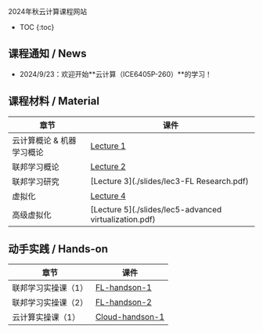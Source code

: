 2024年秋云计算课程网站

* TOC
{:toc}

## 课程通知 / News
- 2024/9/23：欢迎开始**云计算（ICE6405P-260）**的学习！

## 课程材料 / Material

| 章节            | 课件                                                         |
| --------------- | ------------------------------------------------------------ |
| 云计算概论 & 机器学习概论 | [Lecture 1](./slides/lec1-intro.pdf) |
| 联邦学习概论 | [Lecture 2](./slides/lec2-FL.pdf) |
| 联邦学习研究 | [Lecture 3](./slides/lec3-FL Research.pdf) |
| 虚拟化 | [Lecture 4](./slides/lec4-virtualization.pdf) |
| 高级虚拟化 | [Lecture 5](./slides/lec5-advanced virtualization.pdf) |

## 动手实践 / Hands-on

| 章节            | 课件                                                         |
| --------------- | ------------------------------------------------------------ |
| 联邦学习实操课（1） | [FL-handson-1](./slides/FL-handson-1.pdf) |
| 联邦学习实操课（2） | [FL-handson-2](./slides/FL-handson-2.pdf) |
| 云计算实操课（1） | [Cloud-handson-1](./slides/Cloud-handson-1.pdf) |